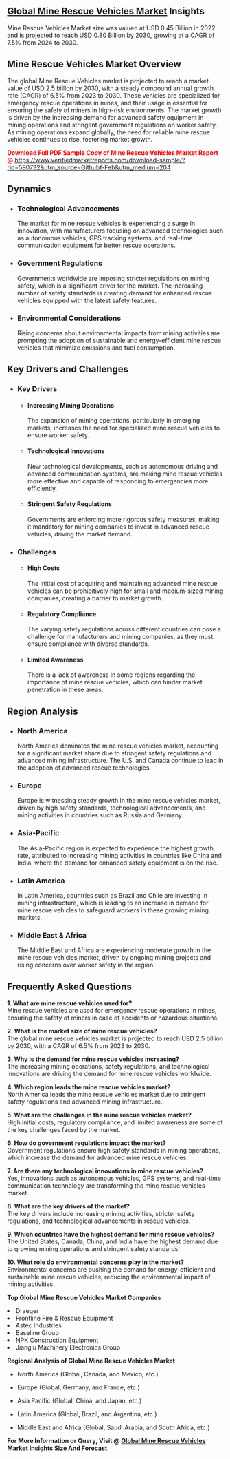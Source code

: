 <h2><a href="https://www.verifiedmarketreports.com/download-sample/?rid=590732&amp;utm_source=Githubf&amp;utm_medium=204" target="_blank">Global Mine Rescue Vehicles Market</a> Insights</h2><p>Mine Rescue Vehicles Market size was valued at USD 0.45 Billion in 2022 and is projected to reach USD 0.80 Billion by 2030, growing at a CAGR of 7.5% from 2024 to 2030.</p><p> <h2>Mine Rescue Vehicles Market Overview</h2> <p>The global Mine Rescue Vehicles market is projected to reach a market value of USD 2.5 billion by 2030, with a steady compound annual growth rate (CAGR) of 6.5% from 2023 to 2030. These vehicles are specialized for emergency rescue operations in mines, and their usage is essential for ensuring the safety of miners in high-risk environments. The market growth is driven by the increasing demand for advanced safety equipment in mining operations and stringent government regulations on worker safety. As mining operations expand globally, the need for reliable mine rescue vehicles continues to rise, fostering market growth.</p> <p><p><span class=""><span style="color: #ff0000;"><strong>Download Full PDF Sample Copy of Mine Rescue Vehicles Market Report</strong> @ </span><a href="https://www.verifiedmarketreports.com/download-sample/?rid=590732&amp;utm_source=Githubf-Feb&amp;utm_medium=204" target="_blank">https://www.verifiedmarketreports.com/download-sample/?rid=590732&amp;utm_source=Githubf-Feb&amp;utm_medium=204</a></span></p></p> <h2>Dynamics</h2> <ul> <li><h3>Technological Advancements</h3> The market for mine rescue vehicles is experiencing a surge in innovation, with manufacturers focusing on advanced technologies such as autonomous vehicles, GPS tracking systems, and real-time communication equipment for better rescue operations.</li> <li><h3>Government Regulations</h3> Governments worldwide are imposing stricter regulations on mining safety, which is a significant driver for the market. The increasing number of safety standards is creating demand for enhanced rescue vehicles equipped with the latest safety features.</li> <li><h3>Environmental Considerations</h3> Rising concerns about environmental impacts from mining activities are prompting the adoption of sustainable and energy-efficient mine rescue vehicles that minimize emissions and fuel consumption.</li> </ul> <h2>Key Drivers and Challenges</h2> <ul> <li><h3>Key Drivers</h3> <ul> <li><h4>Increasing Mining Operations</h4> The expansion of mining operations, particularly in emerging markets, increases the need for specialized mine rescue vehicles to ensure worker safety.</li> <li><h4>Technological Innovations</h4> New technological developments, such as autonomous driving and advanced communication systems, are making mine rescue vehicles more effective and capable of responding to emergencies more efficiently.</li> <li><h4>Stringent Safety Regulations</h4> Governments are enforcing more rigorous safety measures, making it mandatory for mining companies to invest in advanced rescue vehicles, driving the market demand.</li> </ul> </li> <li><h3>Challenges</h3> <ul> <li><h4>High Costs</h4> The initial cost of acquiring and maintaining advanced mine rescue vehicles can be prohibitively high for small and medium-sized mining companies, creating a barrier to market growth.</li> <li><h4>Regulatory Compliance</h4> The varying safety regulations across different countries can pose a challenge for manufacturers and mining companies, as they must ensure compliance with diverse standards.</li> <li><h4>Limited Awareness</h4> There is a lack of awareness in some regions regarding the importance of mine rescue vehicles, which can hinder market penetration in these areas.</li> </ul> </li> </ul> <h2>Region Analysis</h2> <ul> <li><h3>North America</h3> North America dominates the mine rescue vehicles market, accounting for a significant market share due to stringent safety regulations and advanced mining infrastructure. The U.S. and Canada continue to lead in the adoption of advanced rescue technologies.</li> <li><h3>Europe</h3> Europe is witnessing steady growth in the mine rescue vehicles market, driven by high safety standards, technological advancements, and mining activities in countries such as Russia and Germany.</li> <li><h3>Asia-Pacific</h3> The Asia-Pacific region is expected to experience the highest growth rate, attributed to increasing mining activities in countries like China and India, where the demand for enhanced safety equipment is on the rise.</li> <li><h3>Latin America</h3> In Latin America, countries such as Brazil and Chile are investing in mining infrastructure, which is leading to an increase in demand for mine rescue vehicles to safeguard workers in these growing mining markets.</li> <li><h3>Middle East & Africa</h3> The Middle East and Africa are experiencing moderate growth in the mine rescue vehicles market, driven by ongoing mining projects and rising concerns over worker safety in the region.</li> </ul> <h2>Frequently Asked Questions</h2> <p><strong>1. What are mine rescue vehicles used for?</strong><br>Mine rescue vehicles are used for emergency rescue operations in mines, ensuring the safety of miners in case of accidents or hazardous situations.</p> <p><strong>2. What is the market size of mine rescue vehicles?</strong><br>The global mine rescue vehicles market is projected to reach USD 2.5 billion by 2030, with a CAGR of 6.5% from 2023 to 2030.</p> <p><strong>3. Why is the demand for mine rescue vehicles increasing?</strong><br>The increasing mining operations, safety regulations, and technological innovations are driving the demand for mine rescue vehicles worldwide.</p> <p><strong>4. Which region leads the mine rescue vehicles market?</strong><br>North America leads the mine rescue vehicles market due to stringent safety regulations and advanced mining infrastructure.</p> <p><strong>5. What are the challenges in the mine rescue vehicles market?</strong><br>High initial costs, regulatory compliance, and limited awareness are some of the key challenges faced by the market.</p> <p><strong>6. How do government regulations impact the market?</strong><br>Government regulations ensure high safety standards in mining operations, which increase the demand for advanced mine rescue vehicles.</p> <p><strong>7. Are there any technological innovations in mine rescue vehicles?</strong><br>Yes, innovations such as autonomous vehicles, GPS systems, and real-time communication technology are transforming the mine rescue vehicles market.</p> <p><strong>8. What are the key drivers of the market?</strong><br>The key drivers include increasing mining activities, stricter safety regulations, and technological advancements in rescue vehicles.</p> <p><strong>9. Which countries have the highest demand for mine rescue vehicles?</strong><br>The United States, Canada, China, and India have the highest demand due to growing mining operations and stringent safety standards.</p> <p><strong>10. What role do environmental concerns play in the market?</strong><br>Environmental concerns are pushing the demand for energy-efficient and sustainable mine rescue vehicles, reducing the environmental impact of mining activities.</p> </p><p><strong>Top Global Mine Rescue Vehicles Market Companies</strong></p><div data-test-id=""><p><li>Draeger</li><li> Frontline Fire & Rescue Equipment</li><li> Astec Industries</li><li> Baseline Group</li><li> NPK Construction Equipment</li><li> Jianglu Machinery Electronics Group</li></p><div><strong>Regional Analysis of&nbsp;Global Mine Rescue Vehicles Market</strong></div><ul><li dir="ltr"><p dir="ltr">North America&nbsp;(Global, Canada, and Mexico, etc.)</p></li><li dir="ltr"><p dir="ltr">Europe (Global, Germany, and France, etc.)</p></li><li dir="ltr"><p dir="ltr">Asia Pacific&nbsp;(Global, China, and Japan, etc.)</p></li><li dir="ltr"><p dir="ltr">Latin America&nbsp;(Global, Brazil, and Argentina, etc.)</p></li><li dir="ltr">Middle East and Africa&nbsp;(Global, Saudi Arabia, and South Africa, etc.)</li></ul><p><strong>For More Information or Query, Visit @&nbsp;</strong><strong><a href="https://www.verifiedmarketreports.com/product/mine-rescue-vehicles-market/?utm_source=Githubf&amp;utm_medium=204" target="_blank">Global Mine Rescue Vehicles Market Insights Size And Forecast</a></strong></p></div>
